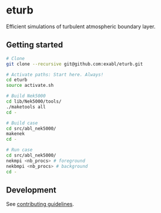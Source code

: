 # eturb
Efficient simulations of turbulent atmospheric boundary layer.

## Getting started

```sh
# Clone
git clone --recursive git@github.com:exabl/eturb.git

# Activate paths: Start here. Always!
cd eturb
source activate.sh

# Build Nek5000
cd lib/Nek5000/tools/
./maketools all
cd -

# Build case
cd src/abl_nek5000/
makenek
cd -

# Run case
cd src/abl_nek5000/
nekmpi <nb_procs> # foreground
nekbmpi <nb_procs> # background
cd -

```

## Development

See [contributing guidelines](CONTRIBUTING.md).
